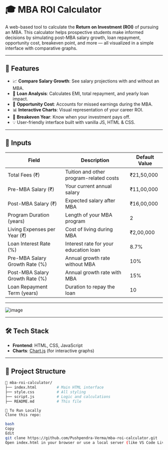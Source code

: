 # 🎓 MBA ROI Calculator

A web-based tool to calculate the **Return on Investment (ROI)** of pursuing an MBA. This calculator helps prospective students make informed decisions by simulating post-MBA salary growth, loan repayment, opportunity cost, breakeven point, and more — all visualized in a simple interface with comparative graphs.

---

## 📌 Features

- 📈 **Compare Salary Growth**: See salary projections with and without an MBA.
- 🧾 **Loan Analysis**: Calculates EMI, total repayment, and yearly loan impact.
- 💸 **Opportunity Cost**: Accounts for missed earnings during the MBA.
- 📊 **Interactive Charts**: Visual representation of your career ROI.
- 📅 **Breakeven Year**: Know when your investment pays off.
- 💡 User-friendly interface built with vanilla JS, HTML & CSS.

---

## 🧮 Inputs

| Field                         | Description                                       | Default Value       |
|------------------------------|---------------------------------------------------|---------------------|
| Total Fees (₹)               | Tuition and other program-related costs           | ₹21,50,000          |
| Pre-MBA Salary (₹)           | Your current annual salary                        | ₹11,00,000          |
| Post-MBA Salary (₹)          | Expected salary after MBA                         | ₹16,00,000          |
| Program Duration (years)     | Length of your MBA program                        | 2                   |
| Living Expenses per Year (₹) | Cost of living during MBA                         | ₹2,00,000           |
| Loan Interest Rate (%)       | Interest rate for your education loan             | 8.7%                |
| Pre-MBA Salary Growth Rate (%)| Annual growth rate without MBA                   | 10%                 |
| Post-MBA Salary Growth Rate (%)| Annual growth rate with MBA                     | 15%                 |
| Loan Repayment Term (years)  | Duration to repay the loan                        | 10                  |

---

![image](https://github.com/user-attachments/assets/75c18feb-0252-4560-97f4-41d083b6fb80)


---

## 🛠️ Tech Stack

- **Frontend**: HTML, CSS, JavaScript
- **Charts**: [Chart.js](https://www.chartjs.org/) (for interactive graphs)

---

## 📂 Project Structure

```bash
📁 mba-roi-calculator/
├── index.html         # Main HTML interface
├── style.css          # All styling
├── script.js          # Logic and calculations
├── README.md          # This file

📌 To Run Locally
Clone this repo:

bash
Copy
Edit
git clone https://github.com/Pushpendra-Verma/mba-roi-calculator.git
Open index.html in your browser or use a local server (like VS Code Live Server).


